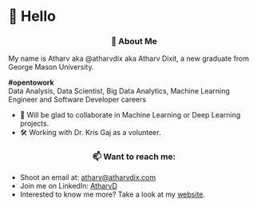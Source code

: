 <H1>👋 Hello</H1>

<H3 style="text-align:center">👀 About Me</H3>

My name is Atharv aka @atharvdix aka Atharv Dixit, a new graduate from George Mason University.
<p>
<b>#opentowork</b><br>
Data Analysis, Data Scientist, Big Data Analytics, Machine Learning Engineer and Software Developer careers
</p>

- 💞️ Will be glad to collaborate in Machine Learning or Deep Learning projects.
- 🛠️ Working with Dr. Kris Gaj as a volunteer.

<H3 style="text-align:center">📫 Want to reach me:</H3>

- Shoot an email at: atharv@atharvdix.com
- Join me on LinkedIn: [AtharvD](www.linkedin.com/in/atharv-dixit/)
- Interested to know me more? Take a look at my [website](https://atharvdix.com/).

<!---
atharvdix/atharvdix is a ✨ special ✨ repository because its `README.md` (this file) appears on your GitHub profile.
You can click the Preview link to take a look at your changes.
--->
